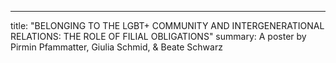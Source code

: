 ---


title: "BELONGING TO THE LGBT+ COMMUNITY AND INTERGENERATIONAL RELATIONS: THE ROLE OF FILIAL OBLIGATIONS"
summary: A poster by Pirmin Pfammatter, Giulia Schmid, & Beate Schwarz
